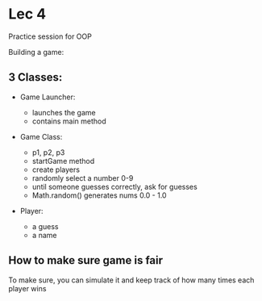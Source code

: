 # Lec 4

Practice session for OOP

Building a game:

## 3 Classes:

- Game Launcher:
  - launches the game
  - contains main method

- Game Class:
  - p1, p2, p3
  - startGame method
  - create players
  - randomly select a number 0-9
  - until someone guesses correctly, ask for guesses
  - Math.random() generates nums 0.0 - 1.0

- Player:
  - a guess
  - a name

## How to make sure game is fair

To make sure, you can simulate it and keep track of how many times each player wins